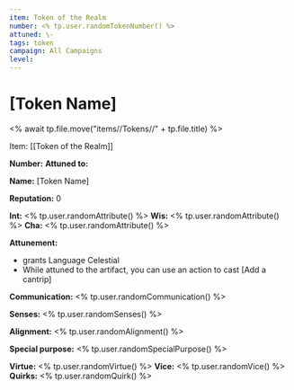 ```yaml
---
item: Token of the Realm
number: <% tp.user.randomTokenNumber() %>
attuned: \-
tags: token
campaign: All Campaigns
level:
---
```

# [Token Name]

<% await tp.file.move("items//Tokens//" + tp.file.title) %>

Item: [[Token of the Realm]]

**Number:** 
**Attuned to:**

**Name:** [Token Name]

**Reputation:** 0

**Int:** <% tp.user.randomAttribute() %>
**Wis:** <% tp.user.randomAttribute() %>
**Cha:** <% tp.user.randomAttribute() %>

**Attunement:**
* grants Language Celestial
* While attuned to the artifact, you can use an action to cast [Add a cantrip]

**Communication:** <% tp.user.randomCommunication() %>

**Senses:** <% tp.user.randomSenses() %>

**Alignment:** <% tp.user.randomAlignment() %>

**Special purpose:** <% tp.user.randomSpecialPurpose() %>

**Virtue:** <% tp.user.randomVirtue() %>
**Vice:** <% tp.user.randomVice() %>
**Quirks:** <% tp.user.randomQuirk() %>